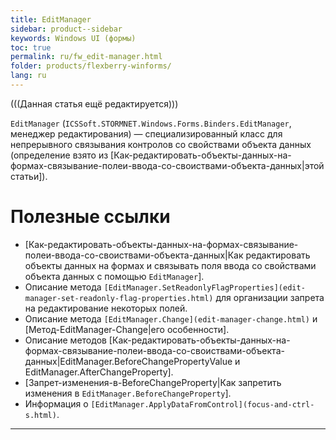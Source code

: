 ```yaml
---
title: EditManager
sidebar: product--sidebar
keywords: Windows UI (формы)
toc: true
permalink: ru/fw_edit-manager.html
folder: products/flexberry-winforms/
lang: ru
---
```


(((Данная статья ещё редактируется)))

`EditManager` (`ICSSoft.STORMNET.Windows.Forms.Binders.EditManager`, менеджер редактирования) — специализированный класс для непрерывного связывания контролов со свойствами объекта данных (определение взято из [Как-редактировать-объекты-данных-на-формах-связывание-полеи-ввода-со-своиствами-объекта-данных|этой статьи]).

# Полезные ссылки
* [Как-редактировать-объекты-данных-на-формах-связывание-полеи-ввода-со-своиствами-объекта-данных|Как редактировать объекты данных на формах и связывать поля ввода со свойствами объекта данных с помощью `EditManager`].
* Описание метода `[EditManager.SetReadonlyFlagProperties](edit-manager-set-readonly-flag-properties.html)` для организации запрета на редактирование некоторых полей.
* Описание метода `[EditManager.Change](edit-manager-change.html)` и [Метод-EditManager-Change|его особенности].
* Описание методов [Как-редактировать-объекты-данных-на-формах-связывание-полеи-ввода-со-своиствами-объекта-данных|EditManager.BeforeChangePropertyValue и EditManager.AfterChangeProperty].
* [Запрет-изменения-в-BeforeChangeProperty|Как запретить изменения в `EditManager.BeforeChangeProperty`].
* Информация о `[EditManager.ApplyDataFromControl](focus-and-ctrl-s.html)`.

----